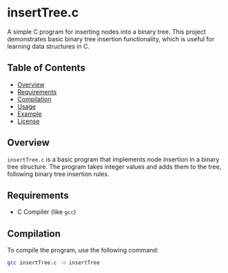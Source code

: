 # insertTree.c

A simple C program for inserting nodes into a binary tree. This project demonstrates basic binary tree insertion functionality, which is useful for learning data structures in C.

## Table of Contents
- [Overview](#overview)
- [Requirements](#requirements)
- [Compilation](#compilation)
- [Usage](#usage)
- [Example](#example)
- [License](#license)

## Overview

`insertTree.c` is a basic program that implements node insertion in a binary tree structure. The program takes integer values and adds them to the tree, following binary tree insertion rules.

## Requirements

- C Compiler (like `gcc`)

## Compilation

To compile the program, use the following command:

```bash
gcc insertTree.c -o insertTree
